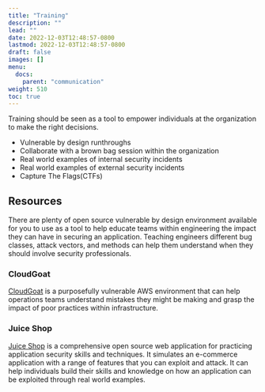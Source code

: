 ```yaml
---
title: "Training"
description: ""
lead: ""
date: 2022-12-03T12:48:57-0800
lastmod: 2022-12-03T12:48:57-0800
draft: false
images: []
menu:
  docs:
    parent: "communication"
weight: 510
toc: true
---
```


Training should be seen as a tool to empower individuals at the organization to make the right decisions. 

- Vulnerable by design runthroughs
- Collaborate with a brown bag session within the organization
- Real world examples of internal security incidents
- Real world examples of external security incidents
- Capture The Flags(CTFs)

## Resources

There are plenty of open source vulnerable by design environment available for you to use as a tool to help educate teams within engineering the impact they can have in securing an application. Teaching engineers different bug classes, attack vectors, and methods can help them understand when they should involve security professionals. 

### CloudGoat

[CloudGoat](https://github.com/RhinoSecurityLabs/cloudgoat) is a purposefully vulnerable AWS environment that can help operations teams understand mistakes they might be making and grasp the impact of poor practices within infrastructure. 

### Juice Shop

[Juice Shop](https://github.com/juice-shop/juice-shop) is a comprehensive open source web application for practicing application security skills and techniques. It simulates an e-commerce application with a range of features that you can exploit and attack. It can help individuals build their skills and knowledge on how an application can be exploited through real world examples. 